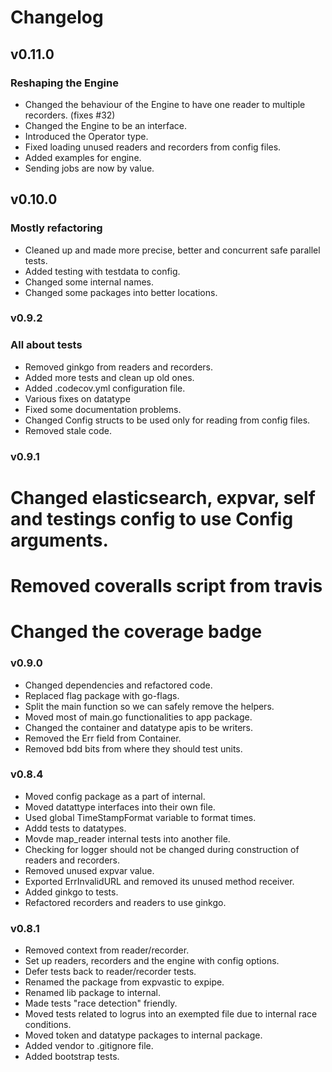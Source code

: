 # Changelog

## v0.11.0
### Reshaping the Engine
- Changed the behaviour of the Engine to have one reader to multiple recorders. (fixes #32)
- Changed the Engine to be an interface.
- Introduced the Operator type.
- Fixed loading unused readers and recorders from config files.
- Added examples for engine.
- Sending jobs are now by value.

## v0.10.0
### Mostly refactoring
- Cleaned up and made more precise, better and concurrent safe parallel tests.
- Added testing with testdata to config.
- Changed some internal names.
- Changed some packages into better locations.

### v0.9.2
### All about tests
- Removed ginkgo from readers and recorders.
- Added more tests and clean up old ones.
- Added .codecov.yml configuration file.
- Various fixes on datatype
- Fixed some documentation problems.
- Changed Config structs to be used only for reading from config files.
- Removed stale code.

### v0.9.1
# Changed elasticsearch, expvar, self and testings config to use Config arguments.
# Removed coveralls script from travis
# Changed the coverage badge

### v0.9.0

- Changed dependencies and refactored code.
- Replaced flag package with go-flags.
- Split the main function so we can safely remove the helpers.
- Moved most of main.go functionalities to app package.
- Changed the container and datatype apis to be writers.
- Removed the Err field from Container.
- Removed bdd bits from where they should test units.

### v0.8.4
- Moved config package as a part of internal.
- Moved datattype interfaces into their own file.
- Used global TimeStampFormat variable to format times.
- Addd tests to datatypes.
- Movde map_reader internal tests into another file.
- Checking for logger should not be changed during construction of readers and recorders.
- Removed unused expvar value.
- Exported ErrInvalidURL and removed its unused method receiver.
- Added ginkgo to tests.
- Refactored recorders and readers to use ginkgo.

### v0.8.1
- Removed context from reader/recorder.
- Set up readers, recorders and the engine with config options.
- Defer tests back to reader/recorder tests.
- Renamed the package from expvastic to expipe.
- Renamed lib package to internal.
- Made tests "race detection" friendly.
- Moved tests related to logrus into an exempted file due to internal race conditions.
- Moved token and datatype packages to internal package.
- Added vendor to .gitignore file.
- Added bootstrap tests.
